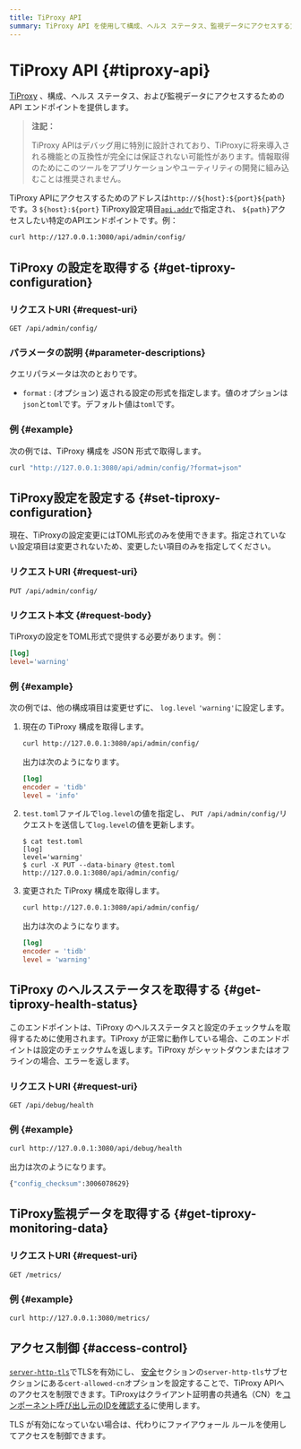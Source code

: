 ```yaml
---
title: TiProxy API
summary: TiProxy API を使用して構成、ヘルス ステータス、監視データにアクセスする方法を学習します。
---
```


# TiProxy API {#tiproxy-api}

[TiProxy](/tiproxy/tiproxy-overview.md) 、構成、ヘルス ステータス、および監視データにアクセスするための API エンドポイントを提供します。

> **注記：**
>
> TiProxy APIはデバッグ用に特別に設計されており、TiProxyに将来導入される機能との互換性が完全には保証されない可能性があります。情報取得のためにこのツールをアプリケーションやユーティリティの開発に組み込むことは推奨されません。

TiProxy APIにアクセスするためのアドレスは`http://${host}:${port}${path}`です。3 `${host}:${port}` TiProxy設定項目[`api.addr`](/tiproxy/tiproxy-configuration.md#addr-1)で指定され、 `${path}`アクセスしたい特定のAPIエンドポイントです。例：

```bash
curl http://127.0.0.1:3080/api/admin/config/
```

## TiProxy の設定を取得する {#get-tiproxy-configuration}

### リクエストURI {#request-uri}

`GET /api/admin/config/`

### パラメータの説明 {#parameter-descriptions}

クエリパラメータは次のとおりです。

-   `format` : (オプション) 返される設定の形式を指定します。値のオプションは`json`と`toml`です。デフォルト値は`toml`です。

### 例 {#example}

次の例では、TiProxy 構成を JSON 形式で取得します。

```bash
curl "http://127.0.0.1:3080/api/admin/config/?format=json"
```

## TiProxy設定を設定する {#set-tiproxy-configuration}

現在、TiProxyの設定変更にはTOML形式のみを使用できます。指定されていない設定項目は変更されないため、変更したい項目のみを指定してください。

### リクエストURI {#request-uri}

`PUT /api/admin/config/`

### リクエスト本文 {#request-body}

TiProxyの設定をTOML形式で提供する必要があります。例：

```toml
[log]
level='warning'
```

### 例 {#example}

次の例では、他の構成項目は変更せずに、 `log.level` `'warning'`に設定します。

1.  現在の TiProxy 構成を取得します。

    ```bash
    curl http://127.0.0.1:3080/api/admin/config/
    ```

    出力は次のようになります。

    ```toml
    [log]
    encoder = 'tidb'
    level = 'info'
    ```

2.  `test.toml`ファイルで`log.level`の値を指定し、 `PUT /api/admin/config/`リクエストを送信して`log.level`の値を更新します。

    ```shell
    $ cat test.toml
    [log]
    level='warning'
    $ curl -X PUT --data-binary @test.toml http://127.0.0.1:3080/api/admin/config/
    ```

3.  変更された TiProxy 構成を取得します。

    ```bash
    curl http://127.0.0.1:3080/api/admin/config/
    ```

    出力は次のようになります。

    ```toml
    [log]
    encoder = 'tidb'
    level = 'warning'
    ```

## TiProxy のヘルスステータスを取得する {#get-tiproxy-health-status}

このエンドポイントは、TiProxy のヘルスステータスと設定のチェックサムを取得するために使用されます。TiProxy が正常に動作している場合、このエンドポイントは設定のチェックサムを返します。TiProxy がシャットダウンまたはオフラインの場合、エラーを返します。

### リクエストURI {#request-uri}

`GET /api/debug/health`

### 例 {#example}

```bash
curl http://127.0.0.1:3080/api/debug/health
```

出力は次のようになります。

```bash
{"config_checksum":3006078629}
```

## TiProxy監視データを取得する {#get-tiproxy-monitoring-data}

### リクエストURI {#request-uri}

`GET /metrics/`

### 例 {#example}

```bash
curl http://127.0.0.1:3080/metrics/
```

## アクセス制御 {#access-control}

[`server-http-tls`](/tiproxy/tiproxy-configuration.md#server-http-tls)でTLSを有効にし、 [安全](/tiproxy/tiproxy-configuration.md#security)セクションの`server-http-tls`サブセクションにある`cert-allowed-cn`オプションを設定することで、TiProxy APIへのアクセスを制限できます。TiProxyはクライアント証明書の共通名（CN）を[コンポーネント呼び出し元のIDを確認する](/enable-tls-between-components.md#verify-component-callers-identity)に使用します。

TLS が有効になっていない場合は、代わりにファイアウォール ルールを使用してアクセスを制御できます。
